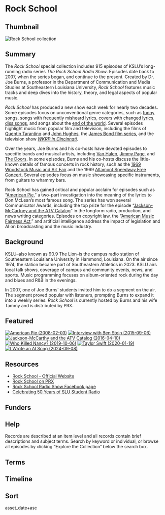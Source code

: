 # Rock School

## Thumbnail

![Rock School collection](https://s3.amazonaws.com/americanarchive.org/special-collections/rock-school-thumbnail.jpg "Rock School collection")

## Summary

The *Rock School* special collection includes 915 episodes of KSLU’s long-running radio series *The Rock School Radio Show*. Episodes date back to 2007, when the series began, and continue to the present. Created by Dr. Joe Burns, a professor in the Department of Communication and Media Studies at Southeastern Louisiana University, *Rock School* features music tracks and deep dives into the history, theory, and legal aspects of popular music. 

*Rock School* has produced a new show each week for nearly two decades. Some episodes focus on unconventional genre categories, such as [funny songs](/catalog/cpb-aacip-e3845ebdc99), songs with frequently [misheard lyrics](/catalog/cpb-aacip-a08c6a3df1a), covers with [changed lyrics](/catalog/cpb-aacip-845cf69ad70), [diss songs](/catalog/cpb-aacip-6dff6e38160), and songs about the [end of the world](/catalog/cpb-aacip-1522cf040ee). Several episodes highlight music from popular film and television, including the films of [Quentin Tarantino](/catalog/cpb-aacip-146f469a19e) and [John Hughes](/catalog/cpb-aacip-1611d4120df), the [James Bond film series](/catalog/cpb-aacip-744c274a06c), and the television show [*WKRP in Cincinnati*](/catalog/cpb-aacip-c30704b2750). 

Over the years, Joe Burns and his co-hosts have devoted episodes to specific bands and musical artists, including [Van Halen](/catalog/cpb-aacip-047986f1f47), [Jimmy Page](catalog/cpb-aacip-e5a336ff306), and [The Doors](/catalog/cpb-aacip-904ae594dca). In some episodes, Burns and his co-hosts discuss the little-known details of famous concerts in rock history, such as the [1969 Woodstock Music and Art Fair](/catalog/cpb-aacip-480383fe042) and the 1969 [Altamont Speedway Free Concert](/catalog/cpb-aacip-dcd83f0ac8e). Several episodes focus on music showcasing specific instruments, from guitars to whammy bars. 

Rock School has gained critical and popular acclaim for episodes such as “[American Pie](/catalog/cpb-aacip-7d93468b2c6),” a two-part investigation into the meaning of the lyrics to Don McLean’s most famous song. The series has won several Communicator Awards, including the top prize for the episode “[Jackson-McCartney and the ATV Catalog](/catalog/cpb-aacip-243a8ac5c84)” in the longform radio, production, and news writing categories. Episodes on copyright law, the “[American Music Fairness Act](/catalog/cpb-aacip-17c51ba1e08),” and artificial intelligence address the impact of legislation and AI on broadcasting and the music industry. 

## Background

KSLU–also known as 90.9 The Lion–is the campus radio station of Southeastern Louisiana University in Hammond, Louisiana. On the air since 1974, the station became part of Southeastern Athletics in 2023. KSLU airs local talk shows, coverage of campus and community events, news, and sports. Music programming focuses on album-oriented rock during the day and blues and R&B in the evenings. 

In 2007, one of Joe Burns’ students invited him to do a segment on the air. The segment proved popular with listeners, prompting Burns to expand it into a weekly series. *Rock School* is currently hosted by Burns and his wife Tammy and is distributed by PRX.

## Featured

[![American Pie (2008-02-03)](https://s3.amazonaws.com/americanarchive.org/special-collections/rs_logo_medium.jpg)](/catalog/cpb-aacip-7d93468b2c6)
[![Interview with Ben Stein (2015-09-06)](https://s3.amazonaws.com/americanarchive.org/special-collections/rs_logo_medium.jpg)](/catalog/cpb-aacip-d3a66668e7f)
[![Jackson-McCarthy and the ATV Catalog (2016-04-10)](https://s3.amazonaws.com/americanarchive.org/special-collections/rs_logo_medium.jpg)](/catalog/cpb-aacip-243a8ac5c84)
[![Who Killed Nancy? (2019-10-06)](https://s3.amazonaws.com/americanarchive.org/special-collections/rs_logo_medium.jpg)](/catalog/cpb-aacip-3a00b8be58f)
[![Taylor Swift (2020-01-19)](https://s3.amazonaws.com/americanarchive.org/special-collections/rs_logo_medium.jpg)](/catalog/cpb-aacip-66ed0e4bd31)
[![I Wrote an AI Song (2024-09-08)](https://s3.amazonaws.com/americanarchive.org/special-collections/rs_logo_medium.jpg)](/catalog/cpb-aacip-351924b715e)

## Resources

- [Rock School - Official Website](https://www2.southeastern.edu/kslu/rock_school/)
- [Rock School on PRX](https://exchange.prx.org/series/32395-rock-school)
- [Rock School Radio Show Facebook page](https://www.facebook.com/people/Rock-School-Radio-Show/100064772553636/#)
- [Celebrating 50 Years of SLU Student Radio ](https://lionupradio.org/24868/showcase/celebrating-50-years-of-slu-student-radio/)

## Funders

## Help

Records are described at an item level and all records contain brief descriptions and subject terms. Search by keyword or individual, or browse all episodes by clicking “Explore the Collection” below the search box.

## Terms


## Timeline


## Sort


asset_date+asc

